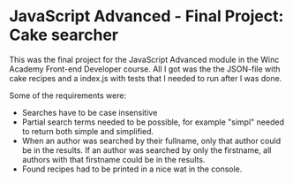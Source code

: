 # JavaScript Advanced - Final Project: Cake searcher

This was the final project for the JavaScript Advanced module in the Winc Academy Front-end Developer course. All I got was the the JSON-file with cake recipes and a index.js with tests that I needed to run after I was done.

Some of the requirements were:
 * Searches have to be case insensitive
 * Partial search terms needed to be possible, for example "simpl" needed to return both simple and simplified. 
 * When an author was searched by their fullname, only that author could be in the results. If an author was searched by only the firstname, all authors with that firstname could be in the results.
 * Found recipes had to be printed in a nice wat in the console. 
